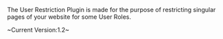 The User Restriction Plugin is made for the purpose of restricting
singular pages of your website for some User Roles.

~Current Version:1.2~